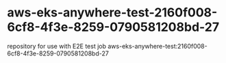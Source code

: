# aws-eks-anywhere-test-2160f008-6cf8-4f3e-8259-0790581208bd-27
repository for use with E2E test job aws-eks-anywhere-test:2160f008-6cf8-4f3e-8259-0790581208bd-27
